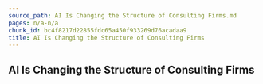 ```yaml
---
source_path: AI Is Changing the Structure of Consulting Firms.md
pages: n/a-n/a
chunk_id: bc4f8217d22855fdc65a450f933269d76acadaa9
title: AI Is Changing the Structure of Consulting Firms
---
```

## AI Is Changing the Structure of Consulting Firms
